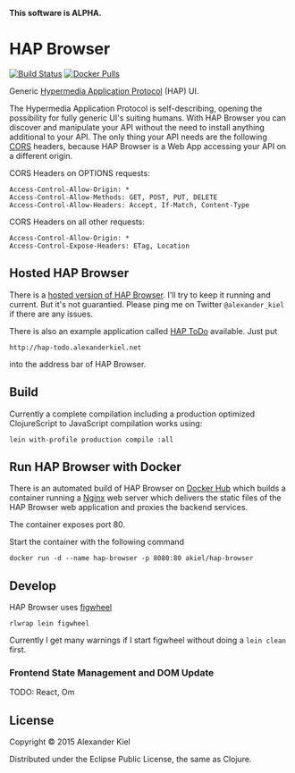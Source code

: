 __This software is ALPHA.__

# HAP Browser

[![Build Status](https://travis-ci.org/alexanderkiel/hap-browser.svg?branch=master)](https://travis-ci.org/alexanderkiel/hap-browser)
[![Docker Pulls](https://img.shields.io/docker/pulls/akiel/hap-browser.svg)](https://hub.docker.com/r/akiel/hap-browser/)

Generic [Hypermedia Application Protocol][4] (HAP) UI.

The Hypermedia Application Protocol is self-describing, opening the possibility
for fully generic UI's suiting humans. With HAP Browser you can discover and 
manipulate your API without the need to install anything additional to your
API. The only thing your API needs are the following [CORS][5] headers, because
HAP Browser is a Web App accessing your API on a different origin.

CORS Headers on OPTIONS requests:

    Access-Control-Allow-Origin: *
    Access-Control-Allow-Methods: GET, POST, PUT, DELETE
    Access-Control-Allow-Headers: Accept, If-Match, Content-Type
    
CORS Headers on all other requests:

    Access-Control-Allow-Origin: *
    Access-Control-Expose-Headers: ETag, Location
    
## Hosted HAP Browser

There is a [hosted version of HAP Browser][7]. I'll try to keep it running and 
current. But it's not guarantied. Please ping me on Twitter `@alexander_kiel` 
if there are any issues.

There is also an example application called [HAP ToDo][6] available. Just put
    
    http://hap-todo.alexanderkiel.net
    
into the address bar of HAP Browser.

## Build

Currently a complete compilation including a production optimized ClojureScript
to JavaScript compilation works using:

    lein with-profile production compile :all

## Run HAP Browser with Docker

There is an automated build of HAP Browser on [Docker Hub][3] which builds a
container running a [Nginx][2] web server which delivers the static files of the
HAP Browser web application and proxies the backend services.

The container exposes port 80.

Start the container with the following command

    docker run -d --name hap-browser -p 8080:80 akiel/hap-browser

## Develop

HAP Browser uses [figwheel][1]

    rlwrap lein figwheel

Currently I get many warnings if I start figwheel without doing a `lein clean` 
first. 

### Frontend State Management and DOM Update

TODO: React, Om

## License

Copyright © 2015 Alexander Kiel

Distributed under the Eclipse Public License, the same as Clojure.

[1]: <https://github.com/bhauman/lein-figwheel>
[2]: <http://nginx.org/>
[3]: <https://registry.hub.docker.com/u/akiel/hap-browser/>
[4]: <https://github.com/alexanderkiel/hap-spec>
[5]: <https://developer.mozilla.org/en-US/docs/Web/HTTP/Access_control_CORS>
[6]: <https://github.com/alexanderkiel/hap-todo>
[7]: <http://hap-browser.alexanderkiel.net>
